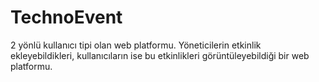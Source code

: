 # TechnoEvent
2 yönlü kullanıcı tipi olan web platformu. Yöneticilerin etkinlik ekleyebildikleri, kullanıcıların ise bu etkinlikleri görüntüleyebildiği bir web platformu.

